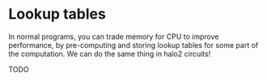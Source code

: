 # Lookup tables

In normal programs, you can trade memory for CPU to improve performance, by pre-computing
and storing lookup tables for some part of the computation. We can do the same thing in
halo2 circuits!

TODO
